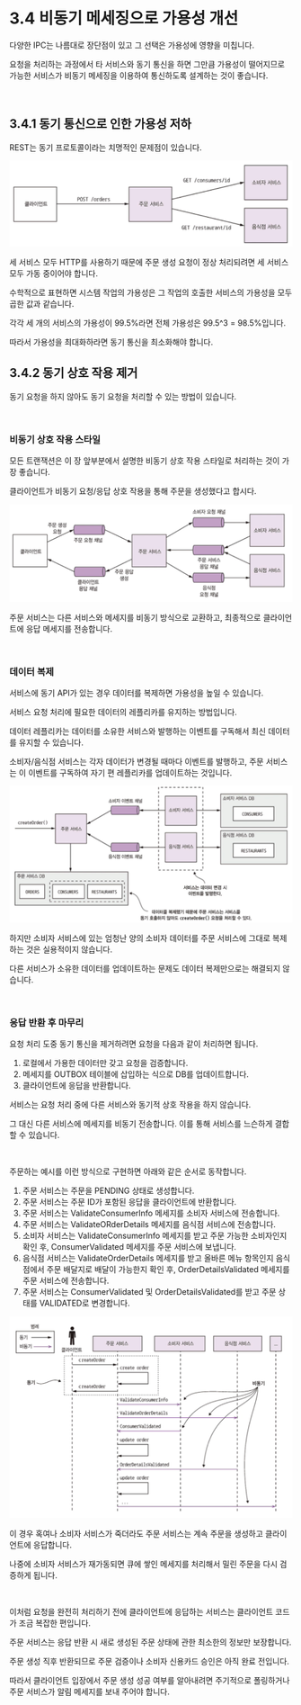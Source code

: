 # 3.4 비동기 메세징으로 가용성 개선

다양한 IPC는 나름대로 장단점이 있고 그 선택은 가용성에 영향을 미칩니다.

요청을 처리하는 과정에서 타 서비스와 동기 통신을 하면 그만큼 가용성이 떨어지므로 가능한 서비스가 비동기 메세징을 이용하여 통신하도록 설계하는 것이 좋습니다.

<br>

## 3.4.1 동기 통신으로 인한 가용성 저하

REST는 동기 프로토콜이라는 치명적인 문제점이 있습니다.

![image-20211015164648227](../images/Chapter04/create_order.png)

세 서비스 모두 HTTP를 사용하기 때문에 주문 생성 요청이 정상 처리되려면 세 서비스 모두 가동 중이어야 합니다.

수학적으로 표현하면 시스템 작업의 가용성은 그 작업의 호출한 서비스의 가용성을 모두 곱한 값과 같습니다.

각각 세 개의 서비스의 가용성이 99.5%라면 전체 가용성은 99.5^3 = 98.5%입니다.

따라서 가용성을 최대화하라면 동기 통신을 최소화해야 합니다.



## 3.4.2 동기 상호 작용 제거

동기 요청을 하지 않아도 동기 요청을 처리할 수 있는 방법이 있습니다.

<br>

### 비동기 상호 작용 스타일

모든 트랜잭션은 이 장 앞부분에서 설명한 비동기 상호 작용 스타일로 처리하는 것이 가장 좋습니다.

클라이언트가 비동기 요청/응답 상호 작용을 통해 주문을 생성했다고 합시다.

![image-20211015165420709](../images/Chapter04/async_create_order.png)

주문 서비스는 다른 서비스와 메세지를 비동기 방식으로 교환하고, 최종적으로 클라이언트에 응답 메세지를 전송합니다.

<br>

### 데이터 복제

서비스에 동기 API가 있는 경우 데이터를 복제하면 가용성을 높일 수 있습니다.

서비스 요청 처리에 필요한 데이터의 레플리카를 유지하는 방법입니다.

데이터 레플리카는 데이터를 소유한 서비스와 발행하는 이벤트를 구독해서 최신 데이터를 유지할 수 있습니다.

소비자/음식점 서비스는 각자 데이터가 변경될 때마다 이벤트를 발행하고, 주문 서비스는 이 이벤트를 구독하여 자기 편 레플리카를 업데이트하는 것입니다.

![image-20211015165809531](../images/Chapter04/data_repulica.png)

하지만 소비자 서비스에 있는 엄청난 양의 소비자 데이터를 주문 서비스에 그대로 복제하는 것은 실용적이지 않습니다.

다른 서비스가 소유한 데이터를 업데이트하는 문제도 데이터 복제만으로는 해결되지 않습니다.

<br>

### 응답 반환 후 마무리

요청 처리 도중 동기 통신을 제거하려면 요청을 다음과 같이 처리하면 됩니다.

1. 로컬에서 가용한 데이터만 갖고 요청을 검증합니다.
2. 메세지를 OUTBOX 테이블에 삽입하는 식으로 DB를 업데이트합니다.
3. 클라이언트에 응답을 반환합니다.



서비스는 요청 처리 중에 다른 서비스와 동기적 상호 작용을 하지 않습니다.

그 대신 다른 서비스에 메세지를 비동기 전송합니다. 이를 통해 서비스를 느슨하게 결합할 수 있습니다.

<br>

주문하는 예시를 이런 방식으로 구현하면 아래와 같은 순서로 동작합니다.

1. 주문 서비스는 주문을 PENDING 상태로 생성합니다.
2. 주문 서비스는 주문 ID가 포함된 응답을 클라이언트에 반환합니다.
3. 주문 서비스는 ValidateConsumerInfo 메세지를 소비자 서비스에 전송합니다.
4. 주문 서비스는 ValidateORderDetails 메세지를 음식점 서비스에 전송합니다.
5. 소비자 서비스는 ValidateConsumerInfo 메세지를 받고 주문 가능한 소비자인지 확인 후, ConsumerValidated 메세지를 주문 서비스에 보냅니다.
6. 음식점 서비스는 ValidateOrderDetails 메세지를 받고 올바른 메뉴 항목인지 음식점에서 주문 배달지로 배달이 가능한지 확인 후, OrderDetailsValidated 메세지를 주문 서비스에 전송합니다.
7. 주문 서비스는 ConsumerValidated 및 OrderDetailsValidated를 받고 주문 상태를 VALIDATED로 변경합니다.

![image-20211015171910845](../images/Chapter04/sequence_diagram.png)

이 경우 혹여나 소비자 서비스가 죽더라도 주문 서비스는 계속 주문을 생성하고 클라이언트에 응답합니다.

나중에 소비자 서비스가 재가동되면 큐에 쌓인 메세지를 처리해서 밀린 주문을 다시 검증하게 됩니다.

<br>

이처럼 요청을 완전히 처리하기 전에 클라이언트에 응답하는 서비스는 클라이언트 코드가 조금 복잡한 편입니다.

주문 서비스는 응답 반환 시 새로 생성된 주문 상태에 관한 최소한의 정보만 보장합니다.

주문 생성 직후 반환되므로 주문 검증이나 소비자 신용카드 승인은 아직 완료 전입니다.

따라서 클라이언트 입장에서 주문 생성 성공 여부를 알아내려면 주기적으로 폴링하거나 주문 서비스가 알림 메세지를 보내 주어야 합니다.